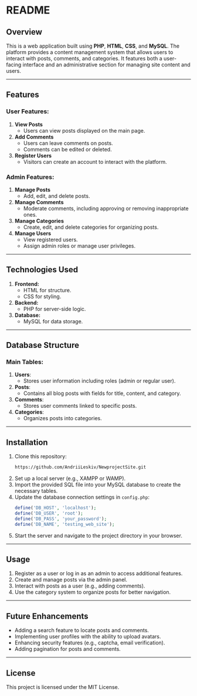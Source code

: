 # README

## Overview
This is a web application built using **PHP**, **HTML**, **CSS**, and **MySQL**. The platform provides a content management system that allows users to interact with posts, comments, and categories. It features both a user-facing interface and an administrative section for managing site content and users.

---

## Features

### User Features:
1. **View Posts**
   - Users can view posts displayed on the main page.
2. **Add Comments**
   - Users can leave comments on posts.
   - Comments can be edited or deleted.
3. **Register Users**
   - Visitors can create an account to interact with the platform.

### Admin Features:
1. **Manage Posts**
   - Add, edit, and delete posts.
2. **Manage Comments**
   - Moderate comments, including approving or removing inappropriate ones.
3. **Manage Categories**
   - Create, edit, and delete categories for organizing posts.
4. **Manage Users**
   - View registered users.
   - Assign admin roles or manage user privileges.

---

## Technologies Used
1. **Frontend:**
   - HTML for structure.
   - CSS for styling.
2. **Backend:**
   - PHP for server-side logic.
3. **Database:**
   - MySQL for data storage.

---

## Database Structure
### Main Tables:
1. **Users**:
   - Stores user information including roles (admin or regular user).
2. **Posts**:
   - Contains all blog posts with fields for title, content, and category.
3. **Comments**:
   - Stores user comments linked to specific posts.
4. **Categories**:
   - Organizes posts into categories.

---

## Installation
1. Clone this repository:
   ```bash
   https://github.com/AndriiLeskiv/NewprojectSite.git
   ```
2. Set up a local server (e.g., XAMPP or WAMP).
3. Import the provided SQL file into your MySQL database to create the necessary tables.
4. Update the database connection settings in `config.php`:
   ```php
   define('DB_HOST', 'localhost');
   define('DB_USER', 'root');
   define('DB_PASS', 'your_password');
   define('DB_NAME', 'testing_web_site');
   ```
5. Start the server and navigate to the project directory in your browser.

---

## Usage
1. Register as a user or log in as an admin to access additional features.
2. Create and manage posts via the admin panel.
3. Interact with posts as a user (e.g., adding comments).
4. Use the category system to organize posts for better navigation.

---

## Future Enhancements
- Adding a search feature to locate posts and comments.
- Implementing user profiles with the ability to upload avatars.
- Enhancing security features (e.g., captcha, email verification).
- Adding pagination for posts and comments.

---

## License
This project is licensed under the MIT License.

